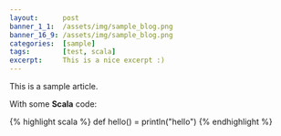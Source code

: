 ```yaml
---
layout:      post
banner_1_1:  /assets/img/sample_blog.png
banner_16_9: /assets/img/sample_blog.png
categories:  [sample]
tags:        [test, scala]
excerpt:     This is a nice excerpt :)
---
```

This is a sample article.

With some **Scala** code:

{% highlight scala %}
def hello() = println("hello")
{% endhighlight %}
